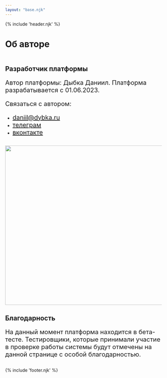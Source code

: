 ```yaml
---
layout: "base.njk"
---
```


{% include 'header.njk' %}

<style>
    h1 {
        margin-bottom: 50px
    }

    .block {
        margin-bottom: 30px;
        max-width: 900px;
    }

    .block p,
    .block a {
        font-size: 20px;
    }

    .block ul {
        margin-bottom: 30px;
    }
</style>

<main class="container">
    <h1>Об авторе</h1>
    <div class="block">
        <h2>Разработчик платформы</h2>
        <p>
            Автор платформы: Дыбка Даниил. Платформа разрабатывается с 01.06.2023.
        </p>
        <p>
            Связаться с автором:
        </p>
        <ul>
            <li>
                <a href="mailto:daniil@dybka.ru" class="link" aria-label="Почта автора">
                    daniil@dybka.ru
                </a>
            </li>
            <li>
                <a href="//ddybka.t.me" class="link" aria-label="Открыть телеграм автора">
                    телеграм
                </a>
            </li>
            <li>
                <a href="//vk.com/ddybka" class="link" aria-label="Открыть вконтакте автора">
                    вконтакте
                </a>
            </li>
        </ul>
        <img src="https://dybka.ru/img/baumanka/box2.jpg" class="img-border img-fluid" width="512px">
    </div>
    <div class="block">
        <h2>Благодарность</h2>
        <p>
            На данный момент платформа находится в бета-тесте. Тестировщики, которые принимали участие в проверке работы
            системы будут отмечены на данной странице с особой благодарностью.
        </p>
    </div>
</main>

{% include 'footer.njk' %}
